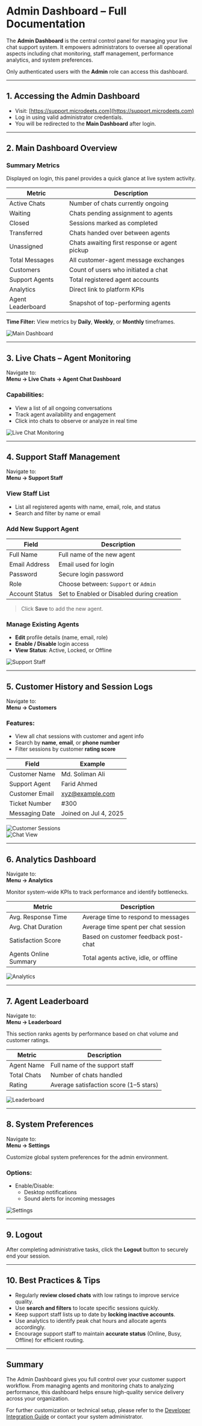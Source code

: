# Admin Dashboard – Full Documentation

The **Admin Dashboard** is the central control panel for managing your live chat support system. It empowers administrators to oversee all operational aspects including chat monitoring, staff management, performance analytics, and system preferences.

Only authenticated users with the **Admin** role can access this dashboard.

---

## 1. Accessing the Admin Dashboard

- Visit: [https://support.microdeets.com](https://support.microdeets.com)
- Log in using valid administrator credentials.
- You will be redirected to the **Main Dashboard** after login.

---

## 2. Main Dashboard Overview

### Summary Metrics

Displayed on login, this panel provides a quick glance at live system activity.

| Metric              | Description                                             |
|---------------------|---------------------------------------------------------|
| Active Chats        | Number of chats currently ongoing                       |
| Waiting             | Chats pending assignment to agents                     |
| Closed              | Sessions marked as completed                           |
| Transferred         | Chats handed over between agents                       |
| Unassigned          | Chats awaiting first response or agent pickup          |
| Total Messages      | All customer-agent message exchanges                   |
| Customers           | Count of users who initiated a chat                    |
| Support Agents      | Total registered agent accounts                        |
| Analytics           | Direct link to platform KPIs                           |
| Agent Leaderboard   | Snapshot of top-performing agents                      |

**Time Filter:** View metrics by **Daily**, **Weekly**, or **Monthly** timeframes.

![Main Dashboard](assets/adminDashboard.png)

---

## 3. Live Chats – Agent Monitoring

Navigate to:  
**Menu → Live Chats → Agent Chat Dashboard**

### Capabilities:
- View a list of all ongoing conversations
- Track agent availability and engagement
- Click into chats to observe or analyze in real time

![Live Chat Monitoring](assets/dashboardMessage.png)

---

## 4. Support Staff Management

Navigate to:  
**Menu → Support Staff**

### View Staff List
- List all registered agents with name, email, role, and status
- Search and filter by name or email

### Add New Support Agent

| Field           | Description                                |
|------------------|--------------------------------------------|
| Full Name       | Full name of the new agent                  |
| Email Address   | Email used for login                        |
| Password        | Secure login password                      |
| Role            | Choose between: `Support` or `Admin`       |
| Account Status  | Set to Enabled or Disabled during creation |

> Click **Save** to add the new agent.

### Manage Existing Agents
- **Edit** profile details (name, email, role)
- **Enable / Disable** login access
- **View Status**: Active, Locked, or Offline

![Support Staff](assets/supportDashboard.png)

---

## 5. Customer History and Session Logs

Navigate to:  
**Menu → Customers**

### Features:
- View all chat sessions with customer and agent info
- Search by **name**, **email**, or **phone number**
- Filter sessions by customer **rating score**

| Field                | Example                   |
|----------------------|---------------------------|
| Customer Name        | Md. Soliman Ali           |
| Support Agent        | Farid Ahmed               |
| Customer Email       | xyz@example.com           |
| Ticket Number        | #300                      |
| Messaging Date       | Joined on Jul 4, 2025     |

![Customer Sessions](assets/customers.png)  
![Chat View](assets/customersChat.png)

---

## 6. Analytics Dashboard

Navigate to:  
**Menu → Analytics**

Monitor system-wide KPIs to track performance and identify bottlenecks.

| Metric                  | Description                                            |
|--------------------------|--------------------------------------------------------|
| Avg. Response Time       | Average time to respond to messages                   |
| Avg. Chat Duration       | Average time spent per chat session                   |
| Satisfaction Score       | Based on customer feedback post-chat                  |
| Agents Online Summary    | Total agents active, idle, or offline                 |

![Analytics](assets/analytics.png)

---

## 7. Agent Leaderboard

Navigate to:  
**Menu → Leaderboard**

This section ranks agents by performance based on chat volume and customer ratings.

| Metric            | Description                            |
|-------------------|----------------------------------------|
| Agent Name        | Full name of the support staff         |
| Total Chats       | Number of chats handled                |
| Rating            | Average satisfaction score (1–5 stars) |

![Leaderboard](assets/leaderboard.png)

---

## 8. System Preferences

Navigate to:  
**Menu → Settings**

Customize global system preferences for the admin environment.

### Options:
- Enable/Disable:
  - Desktop notifications
  - Sound alerts for incoming messages

![Settings](assets/settings.png)

---

## 9. Logout

After completing administrative tasks, click the **Logout** button to securely end your session.

---

## 10. Best Practices & Tips

- Regularly **review closed chats** with low ratings to improve service quality.
- Use **search and filters** to locate specific sessions quickly.
- Keep support staff lists up to date by **locking inactive accounts**.
- Use analytics to identify peak chat hours and allocate agents accordingly.
- Encourage support staff to maintain **accurate status** (Online, Busy, Offline) for efficient routing.

---

## Summary

The Admin Dashboard gives you full control over your customer support workflow. From managing agents and monitoring chats to analyzing performance, this dashboard helps ensure high-quality service delivery across your organization.

For further customization or technical setup, please refer to the [Developer Integration Guide](./developer_integration.md) or contact your system administrator.
